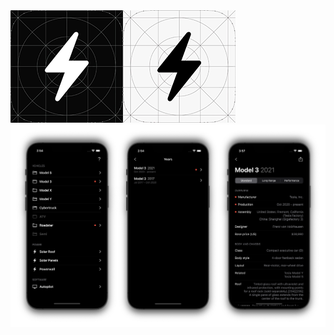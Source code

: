 <img src="https://raw.githubusercontent.com/956MB/TDB/master/Screenshots/icon.png">

<img src="https://raw.githubusercontent.com/956MB/TDB/master/Screenshots/screens.png" width="900">